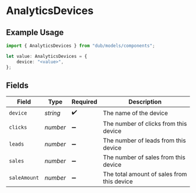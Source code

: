 # AnalyticsDevices

## Example Usage

```typescript
import { AnalyticsDevices } from "dub/models/components";

let value: AnalyticsDevices = {
    device: "<value>",
};
```

## Fields

| Field                                      | Type                                       | Required                                   | Description                                |
| ------------------------------------------ | ------------------------------------------ | ------------------------------------------ | ------------------------------------------ |
| `device`                                   | *string*                                   | :heavy_check_mark:                         | The name of the device                     |
| `clicks`                                   | *number*                                   | :heavy_minus_sign:                         | The number of clicks from this device      |
| `leads`                                    | *number*                                   | :heavy_minus_sign:                         | The number of leads from this device       |
| `sales`                                    | *number*                                   | :heavy_minus_sign:                         | The number of sales from this device       |
| `saleAmount`                               | *number*                                   | :heavy_minus_sign:                         | The total amount of sales from this device |